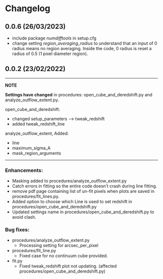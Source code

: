 Changelog
=========

0.0.6 (26/03/2023)
------------------

* include package *numdifftools* in setup.cfg
* change setting *region_averaging_radius* to understand that an input of 0 radius
  means no region averaging. Inside the code, 0 radius is reset a radius of 0.5 (1 pixel diameter region).


0.0.2 (23/02/2022)
------------------

---
**NOTE**

**Settings have changed** in procedures: open_cube_and_deredshift.py and analyze_outflow_extent.py.

open_cube_and_deredshift:
* changed setup_parameters --> tweak_redshift
* added tweak_redshift_line

analyze_outflow_extent, Added:
* line
* maximum_sigma_A
* mask_region_arguments

---

### Enhancements:

* Masking added to procedures/analyze_outflow_extent.py
* Catch errors in fitting so the entire code doesn't crash during line fitting.
* remove pdf page containing list of un-fit pixels when plots are saved in procedures/fit_lines.py.
* Added option to choose which Line is used to set redshift in procedures/open_cube_and_deredshift.py
* Updated settings name in procedures/open_cube_and_deredshift.py to avoid clash.

### Bug fixes:

* procedures/analyze_outflow_extent.py
  * Processing setting for arcsec_per_pixel
* procedures/fit_line.py
  * Fixed case for no continuum cube provided.
* fit.py
  * Fixed tweak_redshift plot not updating. (affected procedures/open_cube_and_deredshift.py)
